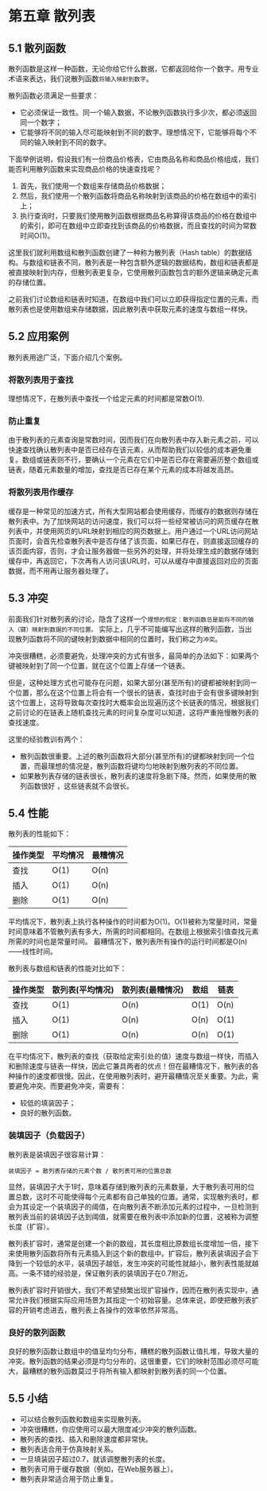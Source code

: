 # 第五章 散列表

## 5.1 散列函数

散列函数是这样一种函数，无论你给它什么数据，它都返回给你一个数字。用专业术语来表达，我们说散列函数`将输入映射到数字`。

散列函数必须满足一些要求：

+ 它必须保证一致性。同一个输入数据，不论散列函数执行多少次，都必须返回同一个数字；
+ 它能够将不同的输入尽可能映射到不同的数字。理想情况下，它能够将每个不同的输入映射到不同的数字。

下面举例说明，假设我们有一份商品价格表，它由商品名称和商品价格组成，我们能否利用散列函数来实现商品价格的快速查找呢？

1. 首先，我们使用一个数组来存储商品价格数据；
2. 然后，我们使用一个散列函数将商品名称映射到该商品的价格在数组中的索引上；
3. 执行查询时，只要我们使用散列函数根据商品名称算得该商品的价格在数组中的索引，即可在数组中立即查找到该商品的价格数据，而且查找的时间为常数时间O(1)。

这里我们就利用数组和散列函数创建了一种称为散列表（Hash table）的数据结构。与数组和链表不同，散列表是一种包含额外逻辑的数据结构，数组和链表都是被直接映射到内存，但散列表更复杂，它使用散列函数包含的额外逻辑来确定元素的存储位置。

之前我们讨论数组和链表时知道，在数组中我们可以立即获得指定位置的元素，而散列表也是使用数组来存储数据，因此散列表中获取元素的速度与数组一样快。

## 5.2 应用案例

散列表用途广泛，下面介绍几个案例。

### 将散列表用于查找

理想情况下，在散列表中查找一个给定元素的时间都是常数O(1).

### 防止重复

由于散列表的元素查询是常数时间，因而我们在向散列表中存入新元素之前，可以快速查找确认散列表中是否已经存在该元素，从而帮助我们以较低的成本避免重复。数组或链表则不行，要确认一个元素在它们中是否已存在需要遍历整个数组或链表，随着元素数量的增加，查找是否已存在某个元素的成本将越发高昂。

### 将散列表用作缓存

缓存是一种常见的加速方式，所有大型网站都会使用缓存，而缓存的数据则存储在散列表中。为了加快网站的访问速度，我们可以将一些经常被访问的网页缓存在散列表中，并使用网页的URL映射到相应的网页数据上。用户通过一个URL访问网站页面时，会首先检查散列表中是否存储了该页面，如果已存在，则直接返回缓存的该页面内容，否则，才会让服务器做一些另外的处理，并将处理生成的数据存储到缓存中，再返回它，下次再有人访问该URL时，可以从缓存中直接返回对应的页面数据，而不用再让服务器处理了。

## 5.3 冲突

前面我们针对散列表的讨论，隐含了这样一个`理想的假定：散列函数总是能将不同的输入（键）映射到数据的不同位置。` 实际上，几乎不可能编写出这样的散列函数，当出现散列函数将不同的键映射到数据中相同的位置时，我们称之为`冲突`。

冲突很糟糕，必须要避免，处理冲突的方式有很多，最简单的办法如下：如果两个键被映射到了同一个位置，就在这个位置上存储一个链表。

但是，这种处理方式也可能存在问题，如果大部分(甚至所有)的键都被映射到同一个位置，那么在这个位置上将会有一个很长的链表，查找时由于会有很多键映射到这个位置上，这将导致每次查找时大概率会出现遍历这个长链表的情况，根据我们之前讨论的在链表上随机查找元素的时间复杂度可以知道，这将严重拖慢散列表的查找速度。

这里的经验教训有两个：

+ 散列函数很重要。上述的散列函数将大部分(甚至所有)的键都映射到同一个位置，而最理想的情况是，散列函数将键均匀地映射到散列表的不同位置。
+ 如果散列表存储的链表很长，散列表的速度将急剧下降。然而，如果使用的散列函数很好 ，这些链表就不会很长。

## 5.4 性能

散列表的性能如下：

|操作类型|平均情况|最糟情况|
|-----------|------------|------------|
|查找|O(1)|O(n)|
|插入|O(1)|O(n)|
|删除|O(1)|O(n)|

平均情况下，散列表上执行各种操作的时间都为O(1)。O(1)被称为常量时间，常量时间意味着不管散列表有多大，所需的时间都相同。在数组上根据索引值查找元素所需的时间也是常量时间。
最糟情况下，散列表所有操作的运行时间都是O(n)——线性时间。

散列表与数组和链表的性能对比如下：

|操作类型|散列表(平均情况)|散列表(最糟情况)|数组|链表|
|-----------|-----------------------|----------------------|-----|------|
|查找|O(1)|O(n)|O(1)|O(n)|
|插入|O(1)|O(n)|O(n)|O(1)|
|删除|O(1)|O(n)|O(n)|O(1)|

在平均情况下，散列表的查找（获取给定索引处的值）速度与数组一样快，而插入和删除速度与链表一样快，因此它兼具两者的优点！但在最糟情况下，散列表的各种操作的速度都很慢。因此，在使用散列表时，避开最糟情况至关重要。为此，需要避免冲突。而要避免冲突，需要有：

+ 较低的填装因子；
+ 良好的散列函数。

### 装填因子（负载因子）

散列表是装填因子很容易计算：

    装填因子 = 散列表存储的元素个数 / 散列表可用的位置总数

显然，装填因子大于1时，意味着存储到散列表的元素数量，大于散列表可用的位置总数，这时不可能使得每个元素都有自己单独的位置。通常，实现散列表时，都会为其设定一个装填因子的阈值，在向散列表不断添加元素的过程中，一旦检测到散列表当前的装填因子达到阈值，就需要在散列表中添加新的位置，这被称为调整长度（扩容）。

散列表扩容时，通常是创建一个新的数组，其长度相比原数组长度增加一倍，接下来使用散列函数将所有元素插入到这个新的数组中。扩容后，散列表装填因子会下降到一个较低的水平，装填因子越低，发生冲突的可能性就越小，散列表性能就越高。一条不错的经验是，保证散列表的装填因子在0.7附近。

散列表扩容时开销很大，我们不希望频繁出现扩容操作，因而在散列表实现中，通常允许我们根据实际应用场景为其指定一个初始容量。总体来说，即使把散列表扩容的开销考虑进去，散列表上各操作的效率依然非常高。

### 良好的散列函数

良好的散列函数让数组中的值呈均匀分布，糟糕的散列函数让值扎堆，导致大量的冲突。散列函数的结果必须是均匀分布的，这很重要，它们的映射范围必须尽可能大，最糟糕的散列函数莫过于将所有输入都映射到散列表的同一个位置。

## 5.5 小结

+ 可以结合散列函数和数组来实现散列表。
+ 冲突很糟糕，你应使用可以最大限度减少冲突的散列函数。
+ 散列表的查找、插入和删除速度都非常快。
+ 散列表适合用于仿真映射关系。
+ 一旦填装因子超过0.7，就该调整散列表的长度。
+ 散列表可用于缓存数据（例如，在Web服务器上）。
+ 散列表非常适合用于防止重复。
  